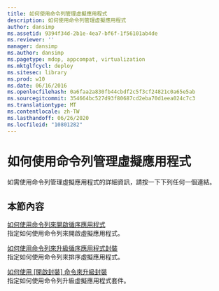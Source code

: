 ```yaml
---
title: 如何使用命令列管理虛擬應用程式
description: 如何使用命令列管理虛擬應用程式
author: dansimp
ms.assetid: 9394f34d-2b1e-4ea7-bf6f-1f56101ab4de
ms.reviewer: ''
manager: dansimp
ms.author: dansimp
ms.pagetype: mdop, appcompat, virtualization
ms.mktglfcycl: deploy
ms.sitesec: library
ms.prod: w10
ms.date: 06/16/2016
ms.openlocfilehash: 0a6faa2a830fb44cbdf2c5f3cf24821c0a65e5ab
ms.sourcegitcommit: 354664bc527d93f80687cd2eba70d1eea024c7c3
ms.translationtype: MT
ms.contentlocale: zh-TW
ms.lasthandoff: 06/26/2020
ms.locfileid: "10801282"
---
```

# 如何使用命令列管理虛擬應用程式


如需使用命令列管理虛擬應用程式的詳細資訊，請按一下下列任何一個連結。

## 本節內容


<a href="" id="how-to-open-a-sequenced-application-using-the-command-line"></a>[如何使用命令列來開啟循序應用程式](how-to-open-a-sequenced-application-using-the-command-line.md)  
指定如何使用命令列來開啟虛擬應用程式。

<a href="" id="how-to-upgrade-a-sequenced-application-package-using-the-command-line"></a>[如何使用命令列來升級循序應用程式封裝](how-to-upgrade-a-sequenced-application-package-using-the-command-line.md)  
指定如何使用命令列來排序虛擬應用程式。

<a href="" id="how-to-upgrade-a-package-using-the-open-package-command"></a>[如何使用 [開啟封裝] 命令來升級封裝](how-to-upgrade-a-package-using-the-open-package-command.md)  
指定如何使用命令列升級虛擬應用程式套件。

 

 





